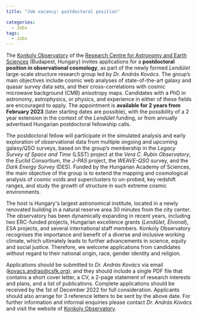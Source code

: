 ```yaml
---
title: "Job vacancy: postdoctoral position"

categories:
  - Jobs
tags:
  - Jobs
---
```


The [Konkoly Observatory](https://konkoly.hu/index.shtml) of the [Research Centre for Astronomy and Earth Sciences](https://csfk.org/en/) (Budapest, Hungary) invites applications for a **postdoctoral position in observational cosmology**, as part of the newly formed _Lendület_ large-scale structure research group led by _Dr. András Kovács_. The group’s main objectives include cosmic web analyses of state-of-the-art galaxy and quasar survey data sets, and their cross-correlations with cosmic microwave background (CMB) anisotropy maps. Candidates with a PhD in astronomy, astrophysics, or physics, and experience in either of these fields are encouraged to apply. The appointment is **available for 2 years from February 2023** (later starting dates are possible), with the possibility of a 2 year extension in the context of the _Lendület_ funding, or from annually advertised Hungarian postdoctoral fellowship calls.

The postdoctoral fellow will participate in the simulated analysis and early exploration of observational data from multiple ongoing and upcoming galaxy/QSO surveys, based on the group’s membership in the _Legacy Survey of Space and Time_ (LSST) project at the _Vera C. Rubin Observatory_, the _Euclid_ Consortium, the _J-PAS_ project, the _WEAVE-QSO_ survey, and the _Dark Energy Survey_ (DES). Funded by the Hungarian Academy of Sciences, the main objective of the group is to extend the mapping and cosmological analysis of cosmic voids and superclusters to un-probed, key redshift ranges, and study the growth of structure in such extreme cosmic environments. 

The host is Hungary's largest astronomical institute, located in a newly renovated building in a natural reserve area 30 minutes from the city center. The observatory has been dynamically expanding in recent years, including two ERC-funded projects, Hungarian excellence grants (_Lendület, Élvonal_), ESA projects, and several international staff members. Konkoly Observatory recognises the importance and benefit of a diverse and inclusive working climate, which ultimately leads to further advancements in science, equity and social justice. Therefore, we welcome applications from candidates without regard to their national origin, race, gender identity and religion.

Applications should be submitted to _Dr. András Kovács_ via email (kovacs.andras@csfk.org), and they should include a single PDF file that contains a short cover letter, a CV, a 2-page statement of research interests and plans, and a list of publications. Complete applications should be received by the 1st of December 2022 for full consideration. Applicants should also arrange for 3 reference letters to be sent by the above date. For further information and informal enquiries please contact _Dr. András Kovács_ and visit the website of [Konkoly Observatory](https://konkoly.hu/index.shtml).
